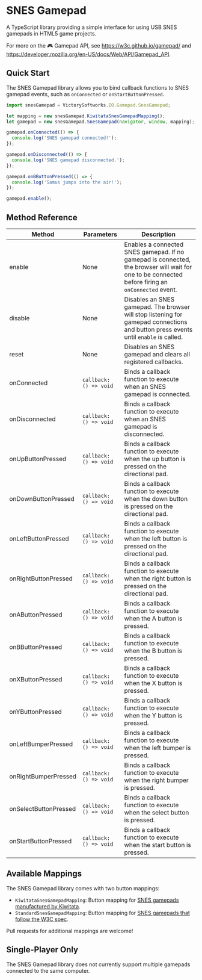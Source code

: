 # SNES Gamepad

A TypeScript library providing a simple interface for using USB SNES gamepads in HTML5 game projects.

For more on the :video_game: Gamepad API, see https://w3c.github.io/gamepad/ and https://developer.mozilla.org/en-US/docs/Web/API/Gamepad_API.

## Quick Start

The SNES Gamepad library allows you to bind callback functions to SNES gamepad events, such as `onConnected` or `onStartButtonPressed`.

```javascript
import snesGamepad = VictorySoftworks.IO.Gamepad.SnesGamepad;

let mapping = new snesGamepad.KiwitataSnesGamepadMapping();
let gamepad = new snesGamepad.SnesGamepad(navigator, window, mapping);

gamepad.onConnected(() => {
  console.log('SNES gamepad connected!');
});

gamepad.onDisconnected(() => {
  console.log('SNES gamepad disconnected.');
});

gamepad.onBButtonPressed(() => {
  console.log('Samus jumps into the air!');
});

gamepad.enable();
```

## Method Reference

| Method                | Parameters             | Description                                                                                                                                       |
|-----------------------|------------------------|---------------------------------------------------------------------------------------------------------------------------------------------------|
| enable                | None                   | Enables a connected SNES gamepad. If no gamepad is connected, the browser will wait for one to be connected before firing an `onConnected` event. |
| disable               | None                   | Disables an SNES gamepad. The browser will stop listening for gamepad connections and button press events until `enable` is called.               |
| reset                 | None                   | Disables an SNES gamepad and clears all registered callbacks.                                                                                     |
| onConnected           | `callback: () => void` | Binds a callback function to execute when an SNES gamepad is connected.                                                                           |
| onDisconnected        | `callback: () => void` | Binds a callback function to execute when an SNES gamepad is disconnected.                                                                        |
| onUpButtonPressed     | `callback: () => void` | Binds a callback function to execute when the up button is pressed on the directional pad.                                                        |
| onDownButtonPressed   | `callback: () => void` | Binds a callback function to execute when the down button is pressed on the directional pad.                                                      |
| onLeftButtonPressed   | `callback: () => void` | Binds a callback function to execute when the left button is pressed on the directional pad.                                                      |
| onRightButtonPressed  | `callback: () => void` | Binds a callback function to execute when the right button is pressed on the directional pad.                                                     |
| onAButtonPressed      | `callback: () => void` | Binds a callback function to execute when the A button is pressed.                                                                                |
| onBButtonPressed      | `callback: () => void` | Binds a callback function to execute when the B button is pressed.                                                                                |
| onXButtonPressed      | `callback: () => void` | Binds a callback function to execute when the X button is pressed.                                                                                |
| onYButtonPressed      | `callback: () => void` | Binds a callback function to execute when the Y button is pressed.                                                                                |
| onLeftBumperPressed   | `callback: () => void` | Binds a callback function to execute when the left bumper is pressed.                                                                             |
| onRightBumperPressed  | `callback: () => void` | Binds a callback function to execute when the right bumper is pressed.                                                                            |
| onSelectButtonPressed | `callback: () => void` | Binds a callback function to execute when the select button is pressed.                                                                           |
| onStartButtonPressed  | `callback: () => void` | Binds a callback function to execute when the start button is pressed.                                                                            |

## Available Mappings

The SNES Gamepad library comes with two button mappings:

- `KiwitataSnesGamepadMapping`: Button mapping for [SNES gamepads manufactured by Kiwitata](http://amzn.to/2pp29ab).
- `StandardSnesGamepadMapping`: Button mapping for [SNES gamepads that follow the W3C spec](https://w3c.github.io/gamepad/#remapping).

Pull requests for additional mappings are welcome!

## Single-Player Only

The SNES Gamepad library does not currently support multiple gamepads connected to the same computer.
